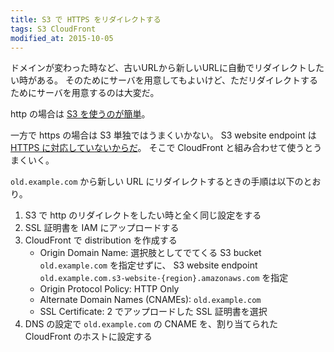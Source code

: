 ```yaml
---
title: S3 で HTTPS をリダイレクトする
tags: S3 CloudFront
modified_at: 2015-10-05
---
```

ドメインが変わった時など、古いURLから新しいURLに自動でリダイレクトしたい時がある。
そのためにサーバを用意してもよいけど、ただリダイレクトするためにサーバを用意するのは大変だ。

http の場合は [S3 を使うのが簡単](http://docs.aws.amazon.com/AmazonS3/latest/UG/ConfiguringBucketWebsite.html)。

一方で https の場合は S3 単独ではうまくいかない。
S3 website endpoint は [HTTPS に対応していないからだ](http://docs.aws.amazon.com/AmazonS3/latest/dev/WebsiteEndpoints.html)。
そこで CloudFront と組み合わせて使うとうまくいく。

`old.example.com` から新しい URL にリダイレクトするときの手順は以下のとおり。

1. S3 で http のリダイレクトをしたい時と全く同じ設定をする
2. SSL 証明書を IAM にアップロードする
3. CloudFront で distribution を作成する
    * Origin Domain Name: 選択肢としてでてくる S3 bucket `old.example.com` を指定せずに、
      S3 website endpoint `old.example.com.s3-website-{region}.amazonaws.com` を指定
    * Origin Protocol Policy: HTTP Only
    * Alternate Domain Names (CNAMEs): `old.example.com`
    * SSL Certificate: 2 でアップロードした SSL 証明書を選択
4. DNS の設定で `old.example.com` の CNAME を、割り当てられた CloudFront のホストに設定する

